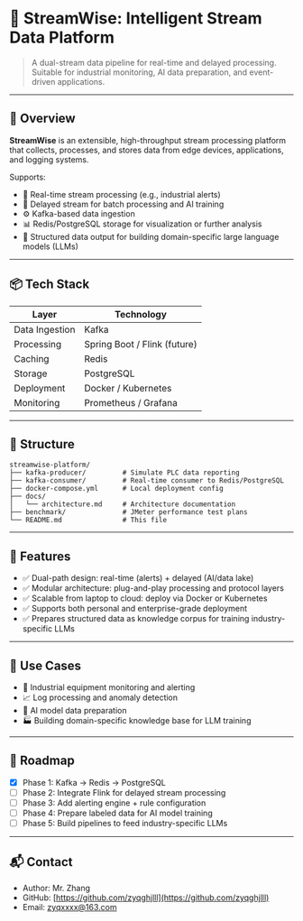 # 📘 StreamWise: Intelligent Stream Data Platform

> A dual-stream data pipeline for real-time and delayed processing. Suitable for industrial monitoring, AI data preparation, and event-driven applications.

---

## 🚀 Overview
**StreamWise** is an extensible, high-throughput stream processing platform that collects, processes, and stores data from edge devices, applications, and logging systems.

Supports:
- 📡 Real-time stream processing (e.g., industrial alerts)
- 🔄 Delayed stream for batch processing and AI training
- ⚙️ Kafka-based data ingestion
- 📊 Redis/PostgreSQL storage for visualization or further analysis
- 🧠 Structured data output for building domain-specific large language models (LLMs)

---

## 📦 Tech Stack
| Layer        | Technology         |
|--------------|--------------------|
| Data Ingestion | Kafka              |
| Processing     | Spring Boot / Flink (future) |
| Caching        | Redis              |
| Storage        | PostgreSQL         |
| Deployment     | Docker / Kubernetes |
| Monitoring     | Prometheus / Grafana |

---

## 📁 Structure
```
streamwise-platform/
├── kafka-producer/         # Simulate PLC data reporting
├── kafka-consumer/         # Real-time consumer to Redis/PostgreSQL
├── docker-compose.yml      # Local deployment config
├── docs/
│   └── architecture.md     # Architecture documentation
├── benchmark/              # JMeter performance test plans
└── README.md               # This file
```

---

## 🔧 Features
- ✅ Dual-path design: real-time (alerts) + delayed (AI/data lake)
- ✅ Modular architecture: plug-and-play processing and protocol layers
- ✅ Scalable from laptop to cloud: deploy via Docker or Kubernetes
- ✅ Supports both personal and enterprise-grade deployment
- ✅ Prepares structured data as knowledge corpus for training industry-specific LLMs

---

## 🧪 Use Cases
- 🚨 Industrial equipment monitoring and alerting
- 📈 Log processing and anomaly detection
- 🧠 AI model data preparation
- 🏭 Building domain-specific knowledge base for LLM training

---

## 🎯 Roadmap
- [x] Phase 1: Kafka → Redis → PostgreSQL
- [ ] Phase 2: Integrate Flink for delayed stream processing
- [ ] Phase 3: Add alerting engine + rule configuration
- [ ] Phase 4: Prepare labeled data for AI model training
- [ ] Phase 5: Build pipelines to feed industry-specific LLMs

---

## 📬 Contact
- Author: Mr. Zhang
- GitHub: [https://github.com/zyqghjlll](https://github.com/zyqghjlll)
- Email: zyqxxxx@163.com
